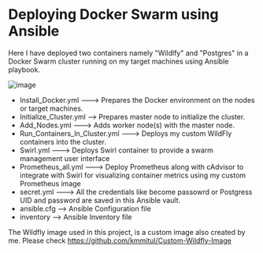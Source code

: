 # Deploying Docker Swarm using Ansible
Here I have deployed two containers namely "Wildlfy" and "Postgres" in a Docker Swarm cluster running on my target machines using Ansible playbook. 

![image](https://user-images.githubusercontent.com/59294204/114857346-71135d00-9de8-11eb-93db-c006dce467e8.png)

-	Install_Docker.yml ---> Prepares the Docker environment on the nodes or target machines.
-	Initialize_Cluster.yml --> Prepares master node to initialize the cluster.
-	Add_Nodes.yml ---> Adds worker node(s) with the master node.
-	Run_Containers_In_Cluster.yml ---> Deploys my custom WildFly containers into the cluster.
-	Swirl.yml ---> Deploys Swirl container to provide a swarm management user interface
-	Prometheus_all.yml ---> Deploy Prometheus along with cAdvisor to integrate with Swirl for visualizing container metrics using my custom Prometheus image
- secret.yml ---> All the credentials like become passowrd or Postgress UID and password are saved in this Ansible vault.
- ansible.cfg --> Ansible Configuration file 
- inventory --> Ansible Inventory file

The Wildfly image used in this project, is a custom image also created by me. Please check  https://github.com/kmmitul/Custom-Wildfly-Image
